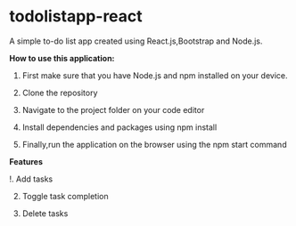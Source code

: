 # todolistapp-react
A simple to-do list app created using React.js,Bootstrap and Node.js.

**How to use this application:**

1. First make sure that you have Node.js and npm installed on your device.

2. Clone the repository

3. Navigate to the project folder on your code editor

4. Install dependencies and packages using npm install

5. Finally,run the application on the browser using the npm start command

**Features**

!. Add tasks

2. Toggle task completion

3. Delete tasks


